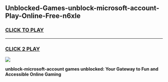 
## Unblocked-Games-unblock-microsoft-account-Play-Online-Free-n6xle
<h3>
<a href="https://premium76.site?title=unblock-microsoft-account&ref=26A">CLICK TO PLAY</a></h3>
<hr>

<h3>
<a href="https://premium76.site?title=unblock-microsoft-account&ref=26A">CLICK 2 PLAY</a>
  
</h3>

<a href="https://premium76.site?title=unblock-microsoft-account&ref=26A"><img src="https://clearcache.store/games.png"></a>


**unblock-microsoft-account games unblocked: Your Gateway to Fun and Accessible Online Gaming**
